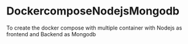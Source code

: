 # DockercomposeNodejsMongodb
To create the docker compose with multiple container with Nodejs as frontend and Backend as Mongodb 
